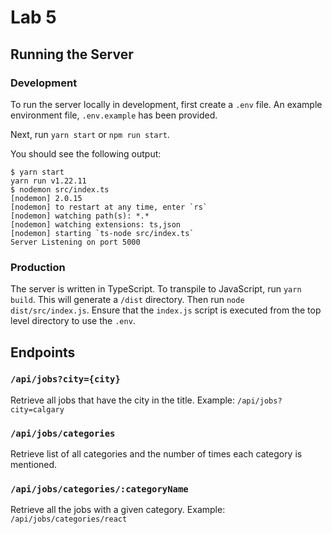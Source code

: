 # Lab 5

## Running the Server

### Development

To run the server locally in development, first create a `.env` file. An example environment file, `.env.example` has been provided.

Next, run `yarn start` or `npm run start`.

You should see the following output:

```
$ yarn start
yarn run v1.22.11
$ nodemon src/index.ts
[nodemon] 2.0.15
[nodemon] to restart at any time, enter `rs`
[nodemon] watching path(s): *.*
[nodemon] watching extensions: ts,json
[nodemon] starting `ts-node src/index.ts`
Server Listening on port 5000
```

### Production

The server is written in TypeScript. To transpile to JavaScript, run `yarn build`. This will generate a `/dist` directory. Then run `node dist/src/index.js`. Ensure that the `index.js` script is executed from the top level directory to use the `.env`.

## Endpoints

### `/api/jobs?city={city}`

Retrieve all jobs that have the city in the title. Example: `/api/jobs?city=calgary`

### `/api/jobs/categories`

Retrieve list of all categories and the number of times each category is mentioned.

### `/api/jobs/categories/:categoryName`

Retrieve all the jobs with a given category. Example: `/api/jobs/categories/react`

